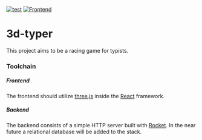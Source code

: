 [![test](https://dl.circleci.com/status-badge/img/gh/tomgroenwoldt/3d-typer/tree/main.svg?style=shield)](https://dl.circleci.com/status-badge/redirect/gh/tomgroenwoldt/3d-typer/tree/main)
[![Frontend](https://github.com/tomgroenwoldt/3d-typer/actions/workflows/frontend.yml/badge.svg?branch=main)](https://github.com/tomgroenwoldt/3d-typer/actions/workflows/frontend.yml)

# 3d-typer

This project aims to be a racing game for typists.

### Toolchain

##### Frontend

The frontend should utilize [three.js](https://threejs.org/)
inside the [React](https://reactjs.org/) framework.

##### Backend

The backend consists of a simple HTTP server built with [Rocket](https://rocket.rs/). In the near future a
relational database will be added to the stack.
